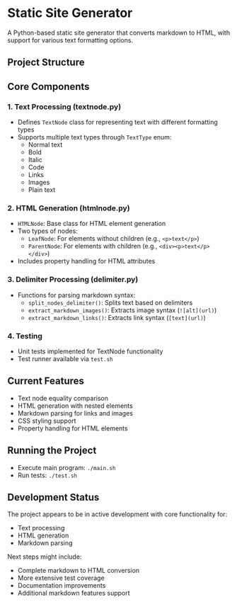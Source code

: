 # Static Site Generator

A Python-based static site generator that converts markdown to HTML, with support for various text formatting options.

## Project Structure


## Core Components

### 1. Text Processing (textnode.py)
- Defines `TextNode` class for representing text with different formatting types
- Supports multiple text types through `TextType` enum:
  - Normal text
  - Bold
  - Italic
  - Code
  - Links
  - Images
  - Plain text

### 2. HTML Generation (htmlnode.py)
- `HTMLNode`: Base class for HTML element generation
- Two types of nodes:
  - `LeafNode`: For elements without children (e.g., `<p>text</p>`)
  - `ParentNode`: For elements with children (e.g., `<div><p>text</p></div>`)
- Includes property handling for HTML attributes

### 3. Delimiter Processing (delimiter.py)
- Functions for parsing markdown syntax:
  - `split_nodes_delimiter()`: Splits text based on delimiters
  - `extract_markdown_images()`: Extracts image syntax (`![alt](url)`)
  - `extract_markdown_links()`: Extracts link syntax (`[text](url)`)

### 4. Testing
- Unit tests implemented for TextNode functionality
- Test runner available via `test.sh`

## Current Features
- Text node equality comparison
- HTML generation with nested elements
- Markdown parsing for links and images
- CSS styling support
- Property handling for HTML elements

## Running the Project
- Execute main program: `./main.sh`
- Run tests: `./test.sh`

## Development Status
The project appears to be in active development with core functionality for:
- Text processing
- HTML generation
- Markdown parsing

Next steps might include:
- Complete markdown to HTML conversion
- More extensive test coverage
- Documentation improvements
- Additional markdown features support